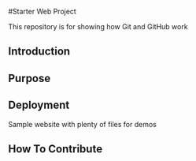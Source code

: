 #Starter Web Project

This repository is for showing how Git and GitHub work

## Introduction

## Purpose

## Deployment

Sample website with plenty of files for demos

## How To Contribute